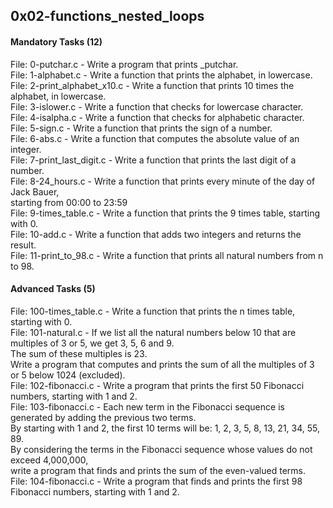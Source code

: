 ## 0x02-functions_nested_loops  

#### Mandatory Tasks (12)
  
File: 0-putchar.c - Write a program that prints _putchar.  
File: 1-alphabet.c - Write a function that prints the alphabet, in lowercase.  
File: 2-print_alphabet_x10.c - Write a function that prints 10 times the alphabet, in lowercase.  
File: 3-islower.c - Write a function that checks for lowercase character.  
File: 4-isalpha.c - Write a function that checks for alphabetic character.  
File: 5-sign.c - Write a function that prints the sign of a number.  
File: 6-abs.c - Write a function that computes the absolute value of an integer.  
File: 7-print_last_digit.c - Write a function that prints the last digit of a number.  
File: 8-24_hours.c - Write a function that prints every minute of the day of Jack Bauer,  
starting from 00:00 to 23:59  
File: 9-times_table.c - Write a function that prints the 9 times table, starting with 0.  
File: 10-add.c - Write a function that adds two integers and returns the result.  
File: 11-print_to_98.c - Write a function that prints all natural numbers from n to 98.  
  
#### Advanced Tasks (5)
  
File: 100-times_table.c - Write a function that prints the n times table, starting with 0.  
File: 101-natural.c - If we list all the natural numbers below 10 that are multiples of 3 or 5, we get 3, 5, 6 and 9.  
The sum of these multiples is 23.  
Write a program that computes and prints the sum of all the multiples of 3 or 5 below 1024 (excluded).  
File: 102-fibonacci.c - Write a program that prints the first 50 Fibonacci numbers, starting with 1 and 2.  
File: 103-fibonacci.c - Each new term in the Fibonacci sequence is generated by adding the previous two terms.  
By starting with 1 and 2, the first 10 terms will be: 1, 2, 3, 5, 8, 13, 21, 34, 55, 89.  
By considering the terms in the Fibonacci sequence whose values do not exceed 4,000,000,  
write a program that finds and prints the sum of the even-valued terms.  
File: 104-fibonacci.c - Write a program that finds and prints the first 98 Fibonacci numbers, starting with 1 and 2.  
